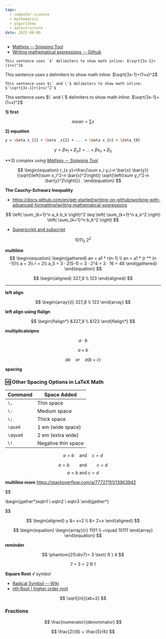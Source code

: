 ```yaml
---
tags:
  - computer-science
  - mathematics
  - algorithms
  - datastructure
date: 2025-08-09
---
```

* [Mathpix -- Snipping Tool](https://mathpix.com/snipping-tool)
* [Writing mathematical expressions -- Github](https://docs.github.com/en/get-started/writing-on-github/working-with-advanced-formatting/writing-mathematical-expressions)

```text
This sentence uses `$` delimiters to show math inline: $\sqrt{3x-1}+(1+x)^2$
```
This sentence uses `$` delimiters to show math inline: $\sqrt{3x-1}+(1+x)^2$

```text
This sentence uses $\` and \`$ delimiters to show math inline: $`\sqrt{3x-1}+(1+x)^2`$
```

This sentence uses $\` and \`$ delimiters to show math inline: $`\sqrt{3x-1}+(1+x)^2`$


**1) first**


$$
mean = \sum x
$$




**2) equation**


```bash
y = \beta x_{1} + \beta _x{2} + ... + \beta x_{n} + \beta_{0}
```

$$
\begin{equation}
y=\beta x_1+\beta_x 2+\ldots+\beta x_n+\beta_0
\end{equation}
$$

**3) *complex using  [Mathpix -- Snipping Tool](https://mathpix.com/snipping-tool)*

$$
\begin{equation}
r_{x y}=\frac{\sum x_i y_i-n \bar{x} \bar{y}}{\sqrt{\left(\sum x_i^2-n \bar{x}^2\right)} \sqrt{\left(\sum y_i^2-n \bar{y}^2\right)}} .
\end{equation}
$$


**The Cauchy-Schwarz Inequality**
* https://docs.github.com/en/get-started/writing-on-github/working-with-advanced-formatting/writing-mathematical-expressions

$$
\left( \sum_{k=1}^n a_k b_k \right)^2 \leq \left( \sum_{k=1}^n a_k^2 \right) \left( \sum_{k=1}^n b_k^2 \right)
$$


* [Superscript and subscript](https://tex.stackexchange.com/questions/495301/superscript-and-subscript)

$$
1011_2\
2^2
$$


**multiline**
$$
\begin{equation}
\begin{gathered}
an = a1 * r(n-1) \\
an = a1 * (r ** (n -1))\\
a = 3\\
r = 2\\
a_5 = 3 · 2(5-1) = 3 · 2^4 = 3 · 16 = 48
\end{gathered}
\end{equation}
$$




$$
\begin{aligned}
327_8 \\
123
\end{aligned}
$$

---

**left align**

$$
\begin{array}{l}
327_8 \\
123
\end{array}
$$

**left align using flalign**

$$
\begin{flalign*}
&327_8 \\
&123
\end{flalign*}
$$

**multiplicatoipns**

$$
a \cdot b
$$

$$
a \times b
$$

$$
ab \quad or \quad a(b+c)
$$

**spacing**

### 🆚 Other Spacing Options in LaTeX Math

| Command  | Space Added         |
| -------- | ------------------- |
| `\,`     | Thin space          |
| `\:`     | Medium space        |
| `\;`     | Thick space         |
| `\quad`  | 1 em (wide space)   |
| `\qquad` | 2 em (extra wide)   |
| `\!`     | Negative thin space |
$$
a = b \quad \text{and} \quad c = d
$$

$$
a = b \qquad \text{and} \qquad c = d
$$
$$
a = b \; \text{and} \; c = d
$$



**multiline more**
https://stackoverflow.com/a/77727151/13903942

$$

\begin{gather*}eqtn1 \\ eqtn2 \\ eqtn3 \end{gather*}

$$


$$
\begin{aligned}
 y &= x+2 \\
   &= 2+x
\end{aligned}
$$


$$
\begin{equation}
\begin{array}{r}
1101 \\
+\quad 10111
\end{array}
\end{equation}
$$

**reminder**

$$
\phantom{25\div7}= 3 \text{ R } 4
$$

$$
7\div3=2\text{ R } 1
$$

**Square Root**
√ symbol

* [Radical Symbol -- Wiki](https://en.wikipedia.org/wiki/Radical_symbol)
* [nth Root | higher order root](https://en.wikipedia.org/wiki/Nth_root)

$$
\sqrt[{n}]{ab+2}
$$

### Fractions

$$
\frac{numerator}{denominator}
$$

$$
\frac{2}{8} + \frac{5}{6}
$$